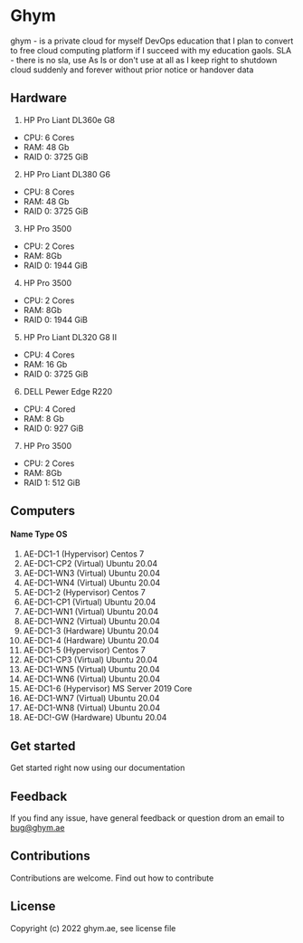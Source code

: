 # Ghym
ghym - is a private cloud for myself DevOps education that I plan to convert to free cloud computing platform if I succeed with my education gaols. SLA - there is no sla, use As Is or don't use at all as I keep right to shutdown cloud suddenly and forever without prior notice or handover data

## Hardware
1. HP Pro Liant DL360e G8
 - CPU: 6 Cores
 - RAM: 48 Gb
 - RAID 0: 3725 GiB
2. HP Pro Liant DL380 G6
 - CPU: 8 Cores
 - RAM: 48 Gb
 - RAID 0: 3725 GiB
3. HP Pro 3500
 - CPU: 2 Cores
 - RAM: 8Gb
 - RAID 0: 1944 GiB
4. HP Pro 3500
 - CPU: 2 Cores
 - RAM: 8Gb
 - RAID 0: 1944 GiB
5. HP Pro Liant DL320 G8 II
 - CPU: 4 Cores
 - RAM: 16 Gb
 - RAID 0: 3725 GiB
6. DELL Pewer Edge R220
 - CPU: 4 Cored
 - RAM: 8 Gb
 - RAID 0: 927 GiB
7. HP Pro 3500
 - CPU: 2 Cores
 - RAM: 8Gb
 - RAID 1: 512 GiB

## Computers
####	Name		Type		OS
1.	AE-DC1-1	(Hypervisor)	Centos 7
 1.	AE-DC1-CP2	(Virtual)	Ubuntu 20.04
 2.	AE-DC1-WN3	(Virtual)	Ubuntu 20.04
 3.	AE-DC1-WN4	(Virtual)	Ubuntu 20.04
2. 	AE-DC1-2	(Hypervisor)	Centos 7
 1.	AE-DC1-CP1	(Virtual)	Ubuntu 20.04
 2.	AE-DC1-WN1	(Virtual)	Ubuntu 20.04
 3.	AE-DC1-WN2	(Virtual)	Ubuntu 20.04
3.	AE-DC1-3	(Hardware)	Ubuntu 20.04
4.	AE-DC1-4	(Hardware)	Ubuntu 20.04
5.	AE-DC1-5	(Hypervisor)	Centos 7
 1.	AE-DC1-CP3	(Virtual)	Ubuntu 20.04
 2.	AE-DC1-WN5	(Virtual)	Ubuntu 20.04
 3.	AE-DC1-WN6	(Virtual)	Ubuntu 20.04
6.	AE-DC1-6	(Hypervisor)	MS Server 2019 Core
 1.	AE-DC1-WN7	(Virtual)	Ubuntu 20.04
 2.	AE-DC1-WN8	(Virtual)	Ubuntu 20.04
7.	AE-DC!-GW	(Hardware)	Ubuntu 20.04

## Get started

Get started right now using our documentation

## Feedback

If you find any issue, have general feedback or question drom an email to bug@ghym.ae

## Contributions

Contributions are welcome. Find out how to contribute

## License

Copyright (c) 2022 ghym.ae, see license file
